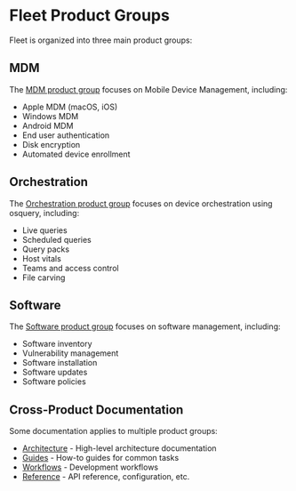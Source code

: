 # Fleet Product Groups

Fleet is organized into three main product groups:

## MDM

The [MDM product group](mdm/README.md) focuses on Mobile Device Management, including:

- Apple MDM (macOS, iOS)
- Windows MDM
- Android MDM
- End user authentication
- Disk encryption
- Automated device enrollment

## Orchestration

The [Orchestration product group](orchestration/README.md) focuses on device orchestration using osquery, including:

- Live queries
- Scheduled queries
- Query packs
- Host vitals
- Teams and access control
- File carving

## Software

The [Software product group](software/README.md) focuses on software management, including:

- Software inventory
- Vulnerability management
- Software installation
- Software updates
- Software policies

## Cross-Product Documentation

Some documentation applies to multiple product groups:

- [Architecture](../architecture/README.md) - High-level architecture documentation
- [Guides](../guides/README.md) - How-to guides for common tasks
- [Workflows](../workflows/README.md) - Development workflows
- [Reference](../reference/README.md) - API reference, configuration, etc.